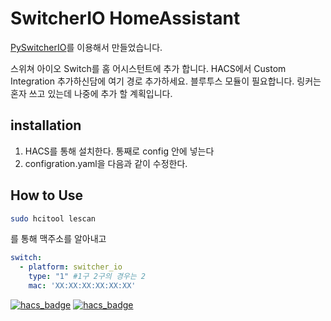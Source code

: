 # SwitcherIO HomeAssistant

[PySwitcherIO](https://github.com/damob-byun/PySwitcherIO)를 이용해서 만들었습니다.

스위쳐 아이오 Switch를 홈 어시스턴트에 추가 합니다.
HACS에서 Custom Integration 추가하신담에 여기 경로 추가하세요.
블루투스 모듈이 필요합니다. 링커는 혼자 쓰고 있는데 나중에 추가 할 계획입니다.


## installation

1. HACS를 통해 설치한다. 통째로 config 안에 넣는다
2. configration.yaml을 다음과 같이 수정한다.

## How to Use

```bash
sudo hcitool lescan
```
를 통해 맥주소를 알아내고

```yaml
switch:
  - platform: switcher_io
    type: "1" #1구 2구의 경우는 2
    mac: 'XX:XX:XX:XX:XX:XX'
```

[![hacs_badge](https://img.shields.io/badge/HACS-Default-orange.svg?style=for-the-badge)](https://github.com/custom-components/hacs)
[![hacs_badge](https://img.shields.io/badge/HACS-Custom-orange.svg?style=for-the-badge)](https://github.com/custom-components/hacs)
